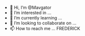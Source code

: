 - 👋 Hi, I’m @Mavgator
- 👀 I’m interested in ...
- 🌱 I’m currently learning ...
- 💞️ I’m looking to collaborate on ...
- 📫 How to reach me ...
FREDERICK
<!---
Mavgator/Mavgator is a ✨ special ✨ repository because its `README.md` (this file) appears on your GitHub profile.
You can click the Preview link to take a look at your changes.
--->
